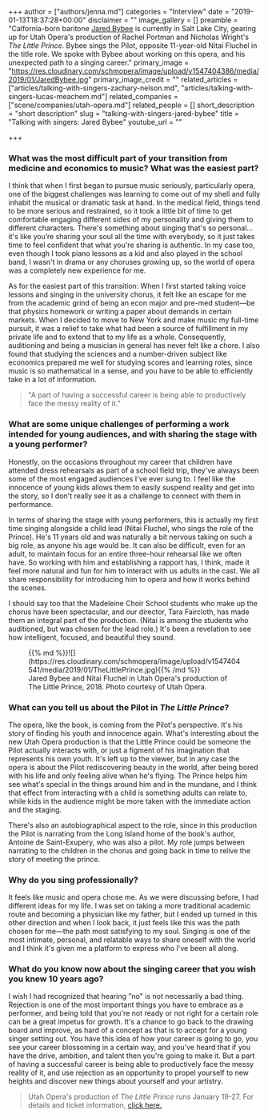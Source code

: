 +++
author = ["authors/jenna.md"]
categories = "Interview"
date = "2019-01-13T18:37:28+00:00"
disclaimer = ""
image_gallery = []
preamble = "Calfornia-born baritone [Jared Bybee](/scene/people/jared-bybee/) is currently in Salt Lake City, gearing up for Utah Opera's production of Rachel Portman and Nicholas Wright's _The Little Prince_. Bybee sings the Pilot, opposite 11-year-old Nitai Fluchel in the title role. We spoke with Bybee about working on this opera, and his unexpected path to a singing career."
primary_image = "https://res.cloudinary.com/schmopera/image/upload/v1547404386/media/2019/01/JaredBybee.jpg"
primary_image_credit = ""
related_articles = ["articles/talking-with-singers-zachary-nelson.md", "articles/talking-with-singers-lucas-meachem.md"]
related_companies = ["scene/companies/utah-opera.md"]
related_people = []
short_description = "short description"
slug = "talking-with-singers-jared-bybee"
title = "Talking with singers: Jared Bybee"
youtube_url = ""

+++
### What was the most difficult part of your transition from medicine and economics to music? What was the easiest part?

I think that when I first began to pursue music seriously, particularly opera, one of the biggest challenges was learning to come out of my shell and fully inhabit the musical or dramatic task at hand. In the medical field, things tend to be more serious and restrained, so it took a little bit of time to get comfortable engaging different sides of my personality and giving them to different characters. There's something about singing that's so personal… it's like you’re sharing your soul all the time with everybody, so it just takes time to feel confident that what you're sharing is authentic. In my case too, even though I took piano lessons as a kid and also played in the school band, I wasn't in drama or any choruses growing up, so the world of opera was a completely new experience for me.

As for the easiest part of this transition: When I first started taking voice lessons and singing in the university chorus, it felt like an escape for me from the academic grind of being an econ major and pre-med student—be that physics homework or writing a paper about demands in certain markets. When I decided to move to New York and make music my full-time pursuit, it was a relief to take what had been a source of fulfillment in my private life and to extend that to my life as a whole. Consequently, auditioning and being a musician in general has never felt like a chore. I also found that studying the sciences and a number-driven subject like economics prepared me well for studying scores and learning roles, since music is so mathematical in a sense, and you have to be able to efficiently take in a lot of information.

>"A part of having a successful career is being able to productively face the messy reality of it."

### What are some unique challenges of performing a work intended for young audiences, and with sharing the stage with a young performer?

Honestly, on the occasions throughout my career that children have attended dress rehearsals as part of a school field trip, they've always been some of the most engaged audiences I've ever sung to. I feel like the innocence of young kids allows them to easily suspend reality and get into the story, so I don't really see it as a challenge to connect with them in performance.

In terms of sharing the stage with young performers, this is actually my first time singing alongside a child lead (Nitai Fluchel, who sings the role of the Prince). He's 11 years old and was naturally a bit nervous taking on such a big role, as anyone his age would be. It can also be difficult, even for an adult, to maintain focus for an entire three-hour rehearsal like we often have. So working with him and establishing a rapport has, I think, made it feel more natural and fun for him to interact with us adults in the cast. We all share responsibility for introducing him to opera and how it works behind the scenes.

I should say too that the Madeleine Choir School students who make up the chorus have been spectacular, and our director, Tara Faircloth, has made them an integral part of the production. (Nitai is among the students who auditioned, but was chosen for the lead role.) It's been a revelation to see how intelligent, focused, and beautiful they sound.

<figure data-type="image">{{% md %}}![](https://res.cloudinary.com/schmopera/image/upload/v1547404541/media/2019/01/TheLittlePrince.jpg){{% /md %}}

<figcaption>Jared Bybee and Nitai Fluchel in Utah Opera's production of The Little Prince, 2018. Photo courtesy of Utah Opera.</figcaption>

</figure>

### What can you tell us about the Pilot in _The Little Prince_?

The opera, like the book, is coming from the Pilot's perspective. It's his story of finding his youth and innocence again. What's interesting about the new Utah Opera production is that the Little Prince could be someone the Pilot actually interacts with, or just a figment of his imagination that represents his own youth. It's left up to the viewer, but in any case the opera is about the Pilot rediscovering beauty in the world, after being bored with his life and only feeling alive when he's flying. The Prince helps him see what's special in the things around him and in the mundane, and I think that effect from interacting with a child is something adults can relate to, while kids in the audience might be more taken with the immediate action and the staging.

There's also an autobiographical aspect to the role, since in this production the Pilot is narrating from the Long Island home of the book's author, Antoine de Saint-Exupery, who was also a pilot. My role jumps between narrating to the children in the chorus and going back in time to relive the story of meeting the prince.

### Why do you sing professionally?

It feels like music and opera chose me. As we were discussing before, I had different ideas for my life. I was set on taking a more traditional academic route and becoming a physician like my father, but I ended up turned in this other direction and when I look back, it just feels like this was the path chosen for me—the path most satisfying to my soul. Singing is one of the most intimate, personal, and relatable ways to share oneself with the world and I think it's given me a platform to express who I've been all along.

### What do you know now about the singing career that you wish you knew 10 years ago?

I wish I had recognized that hearing "no" is not necessarily a bad thing. Rejection is one of the most important things you have to embrace as a performer, and being told that you're not ready or not right for a certain role can be a great impetus for growth. It's a chance to go back to the drawing board and improve, as hard of a concept as that is to accept for a young singer setting out. You have this idea of how your career is going to go, you see your career blossoming in a certain way, and you've heard that if you have the drive, ambition, and talent then you're going to make it. But a part of having a successful career is being able to productively face the messy reality of it, and use rejection as an opportunity to propel yourself to new heights and discover new things about yourself and your artistry.

>Utah Opera's production of _The Little Prince_ runs January 19-27. For details and ticket information, [click here.](https://utahopera.org/event/id/20196/)